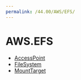```yaml
---
permalink: /44.00/AWS/EFS/
---
```


# AWS.EFS



* [AccessPoint](AccessPoint.md)
* [FileSystem](FileSystem.md)
* [MountTarget](MountTarget.md)
